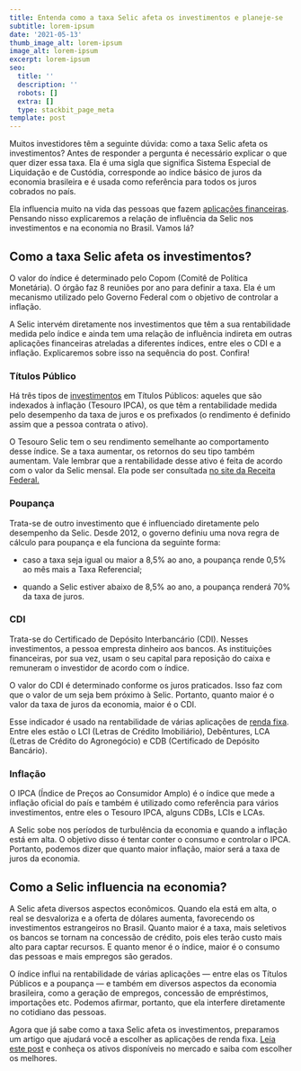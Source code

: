 ```yaml
---
title: Entenda como a taxa Selic afeta os investimentos e planeje-se
subtitle: lorem-ipsum
date: '2021-05-13'
thumb_image_alt: lorem-ipsum
image_alt: lorem-ipsum
excerpt: lorem-ipsum
seo:
  title: ''
  description: ''
  robots: []
  extra: []
  type: stackbit_page_meta
template: post
---
```

Muitos investidores têm a seguinte dúvida: como a taxa Selic afeta os investimentos? Antes de responder a pergunta é necessário explicar o que quer dizer essa taxa. Ela é uma sigla que significa Sistema Especial de Liquidação e de Custódia, corresponde ao índice básico de juros da economia brasileira e é usada como referência para todos os juros cobrados no país.

Ela influencia muito na vida das pessoas que fazem [aplicações financeiras](https://saudemaisacao.com.br/blog/investimento-mensal-qual-o-valor-ideal-para-poupar-e-investir/). Pensando nisso explicaremos a relação de influência da Selic nos investimentos e na economia no Brasil. Vamos lá?

## **Como a taxa Selic afeta os investimentos?**

O valor do índice é determinado pelo Copom (Comitê de Política Monetária). O órgão faz 8 reuniões por ano para definir a taxa. Ela é um mecanismo utilizado pelo Governo Federal com o objetivo de controlar a inflação.

A Selic intervém diretamente nos investimentos que têm a sua rentabilidade medida pelo índice e ainda tem uma relação de influência indireta em outras aplicações financeiras atreladas a diferentes índices, entre eles o CDI e a inflação. Explicaremos sobre isso na sequência do post. Confira!

### Títulos Público

Há três tipos de [investimentos](https://saudemaisacao.com.br/blog/destaque-home/voce-sabe-quanto-investir-em-renda-fixa/) em Títulos Públicos: aqueles que são indexados à inflação (Tesouro IPCA), os que têm a rentabilidade medida pelo desempenho da taxa de juros e os prefixados (o rendimento é definido assim que a pessoa contrata o ativo).

O Tesouro Selic tem o seu rendimento semelhante ao comportamento desse índice. Se a taxa aumentar, os retornos do seu tipo também aumentam. Vale lembrar que a rentabilidade desse ativo é feita de acordo com o valor da Selic mensal. Ela pode ser consultada [no site da Receita Federal.](http://idg.receita.fazenda.gov.br/orientacao/tributaria/pagamentos-e-parcelamentos/taxa-de-juros-selic#Taxaselic)

### Poupança

Trata-se de outro investimento que é influenciado diretamente pelo desempenho da Selic. Desde 2012, o governo definiu uma nova regra de cálculo para poupança e ela funciona da seguinte forma:

*   caso a taxa seja igual ou maior a 8,5% ao ano, a poupança rende 0,5% ao mês mais a Taxa Referencial;

*   quando a Selic estiver abaixo de 8,5% ao ano, a poupança renderá 70% da taxa de juros.

### CDI

Trata-se do Certificado de Depósito Interbancário (CDI). Nesses investimentos, a pessoa empresta dinheiro aos bancos. As instituições financeiras, por sua vez, usam o seu capital para reposição do caixa e remuneram o investidor de acordo com o índice.

O valor do CDI é determinado conforme os juros praticados. Isso faz com que o valor de um seja bem próximo à Selic. Portanto, quanto maior é o valor da taxa de juros da economia, maior é o CDI.

Esse indicador é usado na rentabilidade de várias aplicações de [renda fixa](https://saudemaisacao.com.br/blog/destaque-home/afinal-o-que-e-renda-fixa-e-renda-variavel/). Entre eles estão o LCI (Letras de Crédito Imobiliário), Debêntures, LCA (Letras de Crédito do Agronegócio) e CDB (Certificado de Depósito Bancário).

### Inflação

O IPCA (Índice de Preços ao Consumidor Amplo) é o índice que mede a inflação oficial do país e também é utilizado como referência para vários investimentos, entre eles o Tesouro IPCA, alguns CDBs, LCIs e LCAs.

A Selic sobe nos períodos de turbulência da economia e quando a inflação está em alta. O objetivo disso é tentar conter o consumo e controlar o IPCA. Portanto, podemos dizer que quanto maior inflação, maior será a taxa de juros da economia.

## **Como a Selic influencia na economia?**

A Selic afeta diversos aspectos econômicos. Quando ela está em alta, o real se desvaloriza e a oferta de dólares aumenta, favorecendo os investimentos estrangeiros no Brasil. Quanto maior é a taxa, mais seletivos os bancos se tornam na concessão de crédito, pois eles terão custo mais alto para captar recursos. E quanto menor é o índice, maior é o consumo das pessoas e mais empregos são gerados.

O índice influi na rentabilidade de várias aplicações — entre elas os Títulos Públicos e a poupança — e também em diversos aspectos da economia brasileira, como a geração de empregos, concessão de empréstimos, importações etc. Podemos afirmar, portanto, que ela interfere diretamente no cotidiano das pessoas.

Agora que já sabe como a taxa Selic afeta os investimentos, preparamos um artigo que ajudará você a escolher as aplicações de renda fixa. [Leia este post](https://saudemaisacao.com.br/blog/destaque-home/afinal-o-que-e-renda-fixa-e-renda-variavel/) e conheça os ativos disponíveis no mercado e saiba com escolher os melhores.

